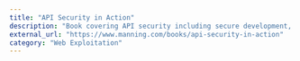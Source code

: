 ```yaml
---
title: "API Security in Action"
description: "Book covering API security including secure development, token-based authentication, JSON Web Tokens, OAuth 2, and Macaroons. (early access, published continuously, final release summer 2020)"
external_url: "https://www.manning.com/books/api-security-in-action"
category: "Web Exploitation"
---
```

